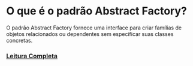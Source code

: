 # O que é o padrão Abstract Factory?

O padrão Abstract Factory fornece uma interface para criar famílias de objetos relacionados ou dependentes sem
especificar suas classes
concretas.

### [Leitura Completa](doc/abstract_factory.pdf)